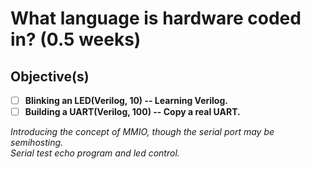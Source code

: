 # What language is hardware coded in? (0.5 weeks)

## Objective(s)

- [ ] **Blinking an LED(Verilog, 10) -- Learning Verilog.**
- [ ] **Building a UART(Verilog, 100) -- Copy a real UART.**

*Introducing the concept of MMIO, though the serial port may be semihosting.\
Serial test echo program and led control.*

